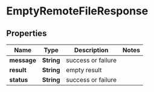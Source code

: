 
# EmptyRemoteFileResponse

## Properties
Name | Type | Description | Notes
------------ | ------------- | ------------- | -------------
**message** | **String** | success or failure | 
**result** | **String** | empty result | 
**status** | **String** | success or failure | 




